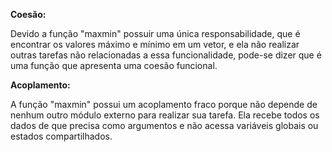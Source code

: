 **Coesão:** 

Devido a função "maxmin" possuir uma única responsabilidade, que é encontrar os valores máximo e mínimo em um vetor, e ela não realizar outras tarefas não relacionadas a essa funcionalidade, pode-se dizer que é uma função que apresenta uma coesão funcional.

**Acoplamento:**

A função "maxmin" possui um acoplamento fraco porque não depende de nenhum outro módulo externo para realizar sua tarefa. Ela recebe todos os dados de que precisa como argumentos e não acessa variáveis globais ou estados compartilhados. 